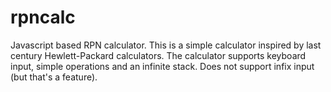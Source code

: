 rpncalc
=======

Javascript based RPN calculator. This is a simple calculator inspired by last century Hewlett-Packard calculators. The calculator supports keyboard input, simple operations and an infinite stack. Does not support infix input (but that's a feature).
